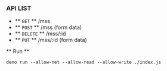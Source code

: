 ### API LIST
- ** `GET` ** /mss
- ** `POST` ** /mss (form data)
- ** `DELETE` ** /mss/:id
- ** `PUT` ** /mss/:id (form data)

** Run **

```
deno run --allow-net --allow-read --allow-write ./index.js
```